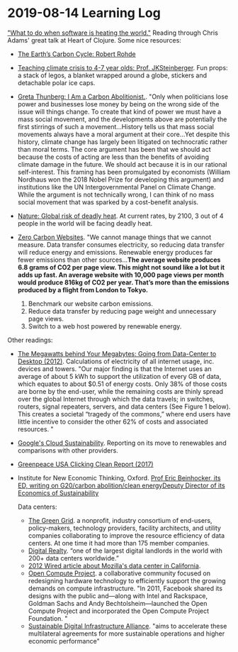 # 2019-08-14 Learning Log

["What to do when software is heating the world."](bit.ly/hoc-omg-climate) Reading through Chris Adams' great talk at Heart of Clojure. Some nice resources: 
* [The Earth’s Carbon Cycle: Robert Rohde](youtu.be/dwVsD9CiokY)
* [Teaching climate crisis to 4-7 year olds: Prof. JKSteinberger](https://threadreaderapp.com/thread/1135999007635988481.html). Fun props: a stack of legos, a blanket wrapped around a globe, stickers and detachable polar ice caps.
* [Greta Thunberg: I Am a Carbon Abolitionist.](https://democracyjournal.org/arguments/i-am-a-carbon-abolitionist/). "Only when politicians lose power and businesses lose money by being on the wrong side of the issue will things change. To create that kind of power we must have a mass social movement, and the developments above are potentially the first stirrings of such a movement...History tells us that mass social movements always have a moral argument at their core...Yet despite this history, climate change has largely been litigated on technocratic rather than moral terms. The core argument has been that we should act because the costs of acting are less than the benefits of avoiding climate damage in the future. We should act because it is in our rational self-interest. This framing has been promulgated by economists (William Nordhaus won the 2018 Nobel Prize for developing this argument) and institutions like the UN Intergovernmental Panel on Climate Change. While the argument is not technically wrong, I can think of no mass social movement that was sparked by a cost-benefit analysis.
* [Nature: Global risk of deadly heat](https://www.nature.com/articles/nclimate3322). At current rates, by 2100, 3 out of 4 people in the world will be facing deadly heat. 
* [Zero Carbon Websites](https://kinsta.com/blog/zero-carbon-websites/). "We cannot manage things that we cannot measure. Data transfer consumes electricity, so reducing data transfer will reduce energy and emissions. Renewable energy produces far fewer emissions than other sources...**The average website produces 6.8 grams of CO2 per page view. This might not sound like a lot but it adds up fast. An average website with 10,000 page views per month would produce 816kg of CO2 per year. That’s more than the emissions produced by a flight from London to Tokyo.** 

    1. Benchmark our website carbon emissions.
    2. Reduce data transfer by reducing page weight and unnecessary page views.
    3. Switch to a web host powered by renewable energy.

Other readings:

* [The Megawatts behind Your Megabytes: Going from Data-Center to Desktop (2012)](https://aceee.org/files/proceedings/2012/data/papers/0193-000409.pdf). Calculations of electricity of all internet usage, inc. devices and towers. "Our  major  finding  is  that  the  Internet  uses  an  average  of  about  5  kWh  to  support  the  utilization  of  every  GB  of  data,  which  equates  to  about  $0.51  of  energy  costs.    Only  38%  of  those costs are borne by the end-user, while the remaining costs are thinly spread over the global Internet  through  which  the  data  travels;  in  switches,  routers,  signal  repeaters,  servers,  and  data  centers  (See  Figure  1  below).      This  creates  a  societal  “tragedy  of  the  commons,”  where  end  users have little incentive to consider the other 62% of costs and associated resources. "
* [Google's Cloud Sustainability](https://cloud.google.com/sustainability/). Reporting on its move to renewables and comparisons with other providers. 
* [Greenpeace USA Clicking Clean Report (2017)](https://www.greenpeace.org/international/publication/6826/clicking-clean-2017/) 
* Institute for New Economic Thinking, Oxford. [Prof Eric Beinhocker, its ED, writing on G20/carbon abolition/clean energy](https://www.inet.ox.ac.uk/people/eric-beinhocker/)[Deputy Director of its Economics of Sustainability](https://www.inet.ox.ac.uk/news/dr-linus-mattauch-appointed-economics-of-sustainability-programme-deputy-director/)
  
  
  Data centers: 
  * [The Green Grid](https://www.thegreengrid.org/). a nonprofit, industry consortium of end-users, policy-makers, technology providers, facility architects, and utility companies collaborating to improve the resource efficiency of data centers. At one time it had more than 175 member companies. 
  * [Digital Realty](https://www.digitalrealty.com/data-center-solutions/green-data-centers). “one of the largest digital landlords in the world with 200+ data centers worldwide.”
  * [2012 Wired article about Mozilla's data center in California](https://www.wired.com/2012/05/mozillas-new-datacenter/). 
  * [Open Compute Project](https://www.opencompute.org/). a collaborative community focused on redesigning hardware technology to efficiently support the growing demands on compute infrastructure. "In 2011, Facebook shared its designs with the public and—along with Intel and Rackspace, Goldman Sachs and Andy Bechtolsheim—launched the Open Compute Project and incorporated the Open Compute Project Foundation. "
  * [Sustainable Digital Infrastructure Alliance](https://sdialliance.org/SDIA_OnePager.pdf). "aims to accelerate these multilateral agreements for more sustainable operations and higher economic performance" 
